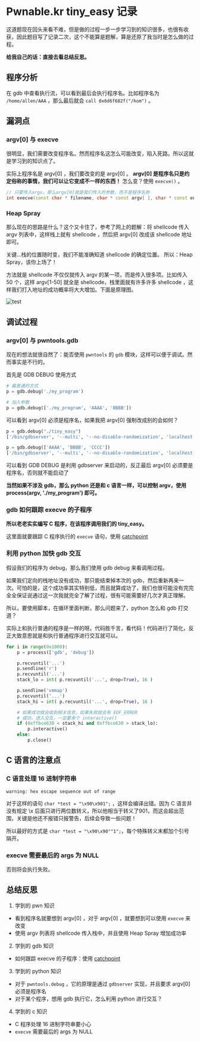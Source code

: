 # Pwnable.kr tiny_easy 记录

这道题现在回头来看不难，但是做的过程一步一步学习到的知识很多，也很有收获，因此题目写了记录二次，这个不能算是题解，算是还原了我当时是怎么做的过程。

**给我自己的话：直接去看总结反思。**

## 程序分析
在 gdb 中查看执行流，可以看到最后会执行程序名。比如程序名为 `/home/allen/AAA` ，那么最后就会 `call 0x6d6f682f("/hom")` 。

## 漏洞点

### argv[0] 与 execve
很明显，我们需要改变程序名。然而程序名这怎么可能改变，陷入死路。所以这就是学习到的知识点了。

实际上程序名是 argv[0] ，我们要改变的是 argv[0] 。
**argv[0] 是程序名只是约定俗称的事情，我们可以让它变成不一样的东西！**
怎么变？使用 `execve()` 。
```cpp
// 只要传入argv，那么argv[0]就是我们传入的参数，而不是程序名称
int execve(const char * filename, char * const argv[ ], char * const envp[ ]);
```
### Heap Spray
那么现在的思路是什么？这个又卡住了，参考了网上的题解：将 shellcode 传入 argv 列表中，这样栈上就有 shellcode ，然后把 argv[0] 改成该 shellcode 地址即可。

关键...栈的位置随时变，我们不能准确知道 shellcode 的确定位置。
所以：Heap Spray，该你上场了！

方法就是 shellcode 不仅仅就传入 argv 的某一项，而是传入很多项。比如传入 50 个，这样 argv[1-50] 就全是 shellcode，栈里面就有许多许多 shellcode ，这样我们打入地址的成功概率将大大增加。下面是原理图。

![test](./source/202011081910.png)

## 调试过程

### argv[0] 与 pwntools.gdb

现在的想法就很自然了：能否使用 `pwntools` 的 `gdb` 模块，这样可以便于调试。然而事实是不行的。 

首先是 GDB DEBUG 使用方式
```python
# 最普通的方式
p = gdb.debug('./my_program')

# 加入参数
p = gdb.debug(['./my_program', 'AAAA', 'BBBB'])
```

可以看到 argv[0] 必须是程序名，如果我把 argv[0] 强制改成别的会如何？
```python
p = gdb.debug("./tiny_easy")
['/bin/gdbserver', '--multi', '--no-disable-randomization', 'localhost:0', './tiny_easy']

p = gdb.debug(['AAAA', 'BBBB', 'CCCC'])
['/bin/gdbserver', '--multi', '--no-disable-randomization', 'localhost:0', 'AAAA', 'BBBB', 'CCCC']
```
可以看到 GDB DEBUG 是利用 gdbserver 来启动的，反正最后 argv[0] 必须要是程序名，否则就不能启动了

**当然如果不涉及 gdb，那么 python 还是和 c 语言一样，可以控制 argv，使用 process(argv, './my_program') 即可。**


### gdb 如何跟踪 execve 的子程序

**所以老老实实编写 C 程序，在该程序调用我们的 tiny_easy。**

这里面就要跟踪 C 程序执行的 `execve` 语句，使用 [catchpoint](https://wizardforcel.gitbooks.io/100-gdb-tips/content/catch-exec.html)


### 利用 python 加快 gdb 交互

假设我们的程序为 debug，那么我们使用 gdb debug 来看调用过程。

如果我们定向的栈地址没有成功，那只能结束掉本次的 gdb，然后重新再来一次。可怕的是，这个成功率其实特别低，而且就算成功了，我们也很可能没有完完全全保证说通过这一次我就完全了解了过程，很有可能需要好几次才真正理解。

所以，要使用脚本，在循环里面判断，那么问题来了，python 怎么和 gdb 打交道？

实际上和执行普通的程序是一样的呀。代码胜千言，看代码！代码进行了简化，反正大致意思就是和执行普通程序进行交互就可以。
```python
for i in range(0x1000):
    p = process(['gdb', 'debug'])

    p.recvuntil('...')
    p.sendline('r')
    p.recvuntil('...')
    stack_lo = int( p.recvuntil('...', drop=True), 16 )

    p.sendline('vmmap')
    p.recvuntil('...')
    stack_hi = int( p.recvuntil('...', drop=True), 16 )

    # 如果成功就会收到相关信息，如果失败就会有 EOF_ERROR
    # 成功，进入交互，一定要来个 interactive()
    if (0xffbce630 < stack_hi and 0xffbce630 > stack_lo):
        p.interactive()
    else:
        p.close()
```

## C 语言的注意点

### C 语言处理 16 进制字符串
```
warning: hex escape sequence out of range
```

对于这样的语句 `char *test = "\x90\x901";` ，这样会编译出错。因为 C 语言并没有规定 \x 后面只进行两位数转义，所以他相当于转义了901，而这会超出范围，关键是他还不报错只报警告，后续会导致一些问题！

所以最好的方式是 `char *test = "\x90\x90""1";`，每个特殊转义末都加个引号隔开。

### execve 需要最后的 args 为 NULL

否则将会执行失败。




## 总结反思
1. 学到的 pwn 知识
- 看到程序名就要想到 argv[0] ，对于 argv[0] ，就要想到可以使用 `execve` 来改变
- 使用 argv 列表将 shellcode 传入栈中，并且使用 Heap Spray 增加成功率

2. 学到的 gdb 知识
- 如何跟踪 execve 的子程序：使用 [catchpoint](https://wizardforcel.gitbooks.io/100-gdb-tips/content/catch-exec.html)

3. 学到的 python 知识
- 对于 `pwntools.debug` ，它的原理是通过 `gdbserver` 实现，并且要求 argv[0] 必须是程序名
- 对于某个程序，想用 gdb 执行它，怎么利用 python 进行交互？

4. 学到的 c 知识
- C 程序处理 16 进制字符串要小心
- `execve` 需要最后的 args 为 NULL